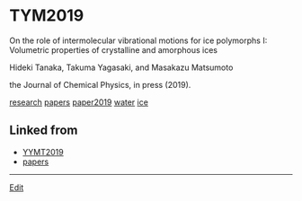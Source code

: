 # TYM2019

On the role of intermolecular vibrational motions for ice polymorphs I: Volumetric properties of crystalline and amorphous ices 

Hideki Tanaka, Takuma Yagasaki, and Masakazu Matsumoto 

the Journal of Chemical Physics, in press (2019).



[research](research.md) [papers](papers.md) [paper2019](paper2019.md) [water](water.md) [ice](ice.md) 



## Linked from

* [YYMT2019](YYMT2019.md)
* [papers](papers.md)


----
[Edit](https://github.com/vitroid/vitroid.github.io/edit/master/MD/TYM2019.md)
